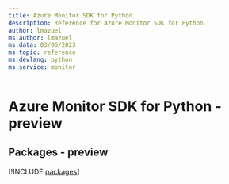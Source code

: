 ```yaml
---
title: Azure Monitor SDK for Python
description: Reference for Azure Monitor SDK for Python
author: lmazuel
ms.author: lmazuel
ms.data: 03/06/2023
ms.topic: reference
ms.devlang: python
ms.service: monitor
---
```

# Azure Monitor SDK for Python - preview
## Packages - preview
[!INCLUDE [packages](monitor-index.md)]